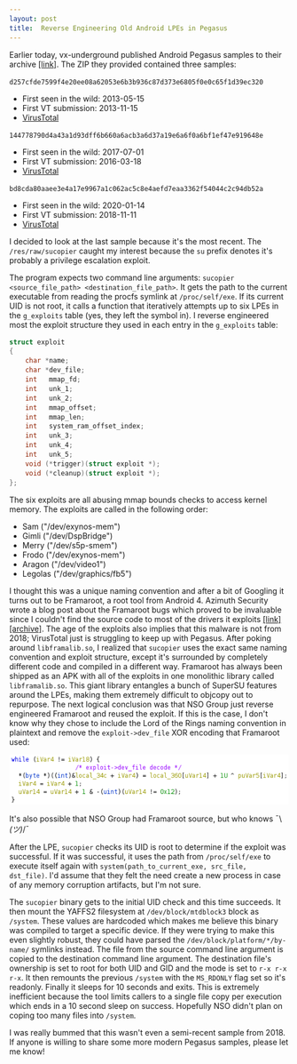 ```yaml
---
layout: post
title:  Reverse Engineering Old Android LPEs in Pegasus
---
```


Earlier today, vx-underground published Android Pegasus samples to their archive [[link]](https://twitter.com/vxunderground/status/1418207502974525441?s=20). The ZIP they provided contained three samples:

`d257cfde7599f4e20ee08a62053e6b3b936c87d373e6805f0e0c65f1d39ec320`

- First seen in the wild: 2013-05-15
- First VT submission: 2013-11-15
- [VirusTotal](https://www.virustotal.com/gui/file/d257cfde7599f4e20ee08a62053e6b3b936c87d373e6805f0e0c65f1d39ec320/details)

`144778790d4a43a1d93dff6b660a6acb3a6d37a19e6a6f0a6bf1ef47e919648e`

- First seen in the wild: 2017-07-01
- First VT submission: 2016-03-18
- [VirusTotal](https://www.virustotal.com/gui/file/144778790d4a43a1d93dff6b660a6acb3a6d37a19e6a6f0a6bf1ef47e919648e/details)

`bd8cda80aaee3e4a17e9967a1c062ac5c8e4aefd7eaa3362f54044c2c94db52a`

- First seen in the wild: 2020-01-14
- First VT submission: 2018-11-11
- [VirusTotal](https://www.virustotal.com/gui/file/bd8cda80aaee3e4a17e9967a1c062ac5c8e4aefd7eaa3362f54044c2c94db52a/details)

I decided to look at the last sample because it's the most recent. The `/res/raw/sucopier` caught my interest because the `su` prefix denotes it's probably a privilege escalation exploit.

The program expects two command line arguments: `sucopier <source_file_path> <destination_file_path>`. It gets the path to the current executable from reading the procfs symlink at `/proc/self/exe`. If its current UID is not root, it calls a function that iteratively attempts up to six LPEs in the `g_exploits` table (yes, they left the symbol in). I reverse engineered most the exploit structure they used in each entry in the `g_exploits` table:

```C
struct exploit
{
    char *name;
    char *dev_file;
    int   mmap_fd;
    int   unk_1;
    int   unk_2;
    int   mmap_offset;
    int   mmap_len;
    int   system_ram_offset_index;
    int   unk_3;
    int   unk_4;
    int   unk_5;
    void (*trigger)(struct exploit *);
    void (*cleanup)(struct exploit *);
};
```

The six exploits are all abusing mmap bounds checks to access kernel memory. The exploits are called in the following order:

- Sam ("/dev/exynos-mem")
- Gimli ("/dev/DspBridge")
- Merry ("/dev/s5p-smem")
- Frodo ("/dev/exynos-mem")
- Aragon ("/dev/video1")
- Legolas ("/dev/graphics/fb5")

I thought this was a unique naming convention and after a bit of Googling it turns out to be Framaroot, a root tool from Android 4. Azimuth Security wrote a blog post about the Framaroot bugs which proved to be invaluable since I couldn't find the source code to most of the drivers it exploits [[link]](http://blog.azimuthsecurity.com/2013/02/re-visiting-exynos-memory-mapping-bug.html)[[archive]](https://web.archive.org/web/20130221032723/blog.azimuthsecurity.com/2013/02/re-visiting-exynos-memory-mapping-bug.html). The age of the exploits also implies that this malware is not from 2018; VirusTotal just is struggling to keep up with Pegasus. After poking around `libframalib.so`, I realized that `sucopier` uses the exact same naming convention and exploit structure, except it's surrounded by completely different code and compiled in a different way. Framaroot has always been shipped as an APK with all of the exploits in one monolithic library called `libframalib.so`. This giant library entangles a bunch of SuperSU features around the LPEs, making them extremely difficult to objcopy out to repurpose. The next logical conclusion was that NSO Group just reverse engineered Framaroot and reused the exploit. If this is the case, I don't know why they chose to include the Lord of the Rings naming convention in plaintext and remove the `exploit->dev_file` XOR encoding that Framaroot used:

![](/assets/pegasus/dev_file_decode.png)

It's also possible that NSO Group had Framaroot source, but who knows ¯\\_(ツ)_/¯

After the LPE, `sucopier` checks its UID is root to determine if the exploit was successful. If it was successful, it uses the path from `/proc/self/exe` to execute itself again with `system(path_to_current_exe, src_file, dst_file)`. I'd assume that they felt the need create a new process in case of any memory corruption artifacts, but I'm not sure.

The `sucopier` binary gets to the initial UID check and this time succeeds. It then mount the YAFFS2 filesystem at `/dev/block/mtdblock3` block as `/system`. These values are hardcoded which makes me believe this binary was compiled to target a specific device. If they were trying to make this even slightly robust, they could have parsed the `/dev/block/platform/*/by-name/` symlinks instead. The file from the source command line argument is copied to the destination command line argument. The destination file's ownership is set to root for both UID and GID and the mode is set to `r-x r-x r-x`. It then remounts the previous `/system` with the `MS_RDONLY` flag set so it's readonly. Finally it sleeps for 10 seconds and exits. This is extremely inefficient because the tool limits callers to a single file copy per execution which ends in a 10 second sleep on success. Hopefully NSO didn't plan on coping too many files into `/system`.

I was really bummed that this wasn't even a semi-recent sample from 2018. If anyone is willing to share some more modern Pegasus samples, please let me know!
